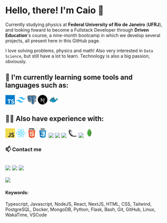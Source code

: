 # Hello, there! I'm Caio 👋

  Currently studying physics at **Federal University of Rio de Janeiro** (**UFRJ**), and looking foward to become a Fullstack Developer through **Driven Education**'s course, a nine-month bootcamp in which we develop several projects, all present here in this GitHub page.
  
  I love solving problems, physics and math! Also very interested in `Data Science`, but still have a lot to learn. Technology is also a big passion, obviously.
  
## 🌱 I'm currently learning some tools and languages such as: 
 <code><img height="30" src="https://raw.githubusercontent.com/devicons/devicon/master/icons/typescript/typescript-original.svg"></code>
  <code><img height="30" src="https://raw.githubusercontent.com/devicons/devicon/master/icons/tailwindcss/tailwindcss-plain.svg"></code>
  <code><img height="30" src="https://raw.githubusercontent.com/devicons/devicon/master/icons/postgresql/postgresql-original.svg"></code>
  <code><img height="30" src="https://raw.githubusercontent.com/devicons/devicon/master/icons/nextjs/nextjs-original.svg"></code>
  <code><img height="30" src="https://raw.githubusercontent.com/devicons/devicon/master/icons/docker/docker-original.svg"></code>



## 👨‍💻 Also have experience with:
 <code><img height="30" src="https://raw.githubusercontent.com/github/explore/80688e429a7d4ef2fca1e82350fe8e3517d3494d/topics/javascript/javascript.png"></code>
 <code><img height="30" src="https://raw.githubusercontent.com/devicons/devicon/master/icons/react/react-original.svg"></code>
 <code><img height="30" src="https://raw.githubusercontent.com/github/explore/80688e429a7d4ef2fca1e82350fe8e3517d3494d/topics/html/html.png"></code>
 <code><img height="30" src="https://raw.githubusercontent.com/github/explore/80688e429a7d4ef2fca1e82350fe8e3517d3494d/topics/css/css.png"></code>
 <code><img height="30" src="https://raw.githubusercontent.com/jmnote/z-icons/master/svg/git.svg"></code>
 <code><img height="30" src="https://raw.githubusercontent.com/jmnote/z-icons/master/svg/c.svg"></code>
 <code><img height="30" src="https://raw.githubusercontent.com/jmnote/z-icons/master/svg/python.svg"></code>
 <code><img height="30" src="https://raw.githubusercontent.com/devicons/devicon/master/icons/flask/flask-original.svg"></code>
 <code><img height="30" src="https://raw.githubusercontent.com/jmnote/z-icons/master/svg/bash.svg"></code>
 <code><img height="30" src="https://raw.githubusercontent.com/devicons/devicon/master/icons/mongodb/mongodb-original.svg"></code>

### 📫 Contact me

<a href="mailto:cencarnacaoq@gmail.com"><img src="https://img.shields.io/badge/GMAIL-cencarnacaoq%40gmail.com-%23D14836?style=for-the-badge&logo=gmail"></a>
<a href="https://www.linkedin.com/in/cencarnacaoq/"><img src="https://img.shields.io/badge/LinkedIn-0077B5?style=for-the-badge&logo=linkedin&logoColor=white"></a>
<a href="https://wakatime.com/@encarnacao"><img src="https://img.shields.io/badge/WakaTime-000000?style=for-the-badge&logo=WakaTime&logoColor=white"></a>
---

<img height="180" src="https://github-readme-stats.vercel.app/api?username=encarnacao&show_icons=true&theme=dracula">


#### Keywords:
Typescript, Javascript, NodeJS, React, NextJS, HTML, CSS, Tailwind, PostgreSQL, Docker, MongoDB, Python, Flask, Bash, Git, GitHub, Linux, WakaTime, VSCode

<!---
encarnacao/encarnacao is a ✨ special ✨ repository because its `README.md` (this file) appears on your GitHub profile.
You can click the Preview link to take a look at your changes.
--->
